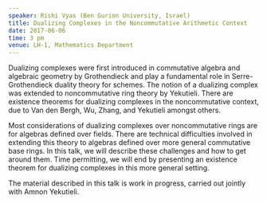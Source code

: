```yaml
---
speaker: Rishi Vyas (Ben Gurion University, Israel)
title: Dualizing Complexes in the Noncommutative Arithmetic Context
date: 2017-06-06
time: 3 pm
venue: LH-1, Mathematics Department
---
```

Dualizing complexes were first introduced in commutative
algebra and algebraic geometry by Grothendieck and play a fundamental role
in Serre-Grothendieck duality theory for schemes. The notion of a
dualizing complex was extended to noncommutative ring theory by Yekutieli.
There are existence theorems for dualizing complexes in the noncommutative
context, due to Van den Bergh, Wu, Zhang, and Yekutieli amongst others.

Most considerations of dualizing complexes over noncommutative rings are
for algebras defined over fields. There are technical difficulties
involved in extending this theory to algebras defined over more general
commutative base rings. In this talk, we will describe these challenges
and how to get around them. Time permitting, we will end by presenting an
existence theorem for dualizing complexes in this more general setting.

The material described in this talk is work in progress, carried out
jointly with Amnon Yekutieli.
